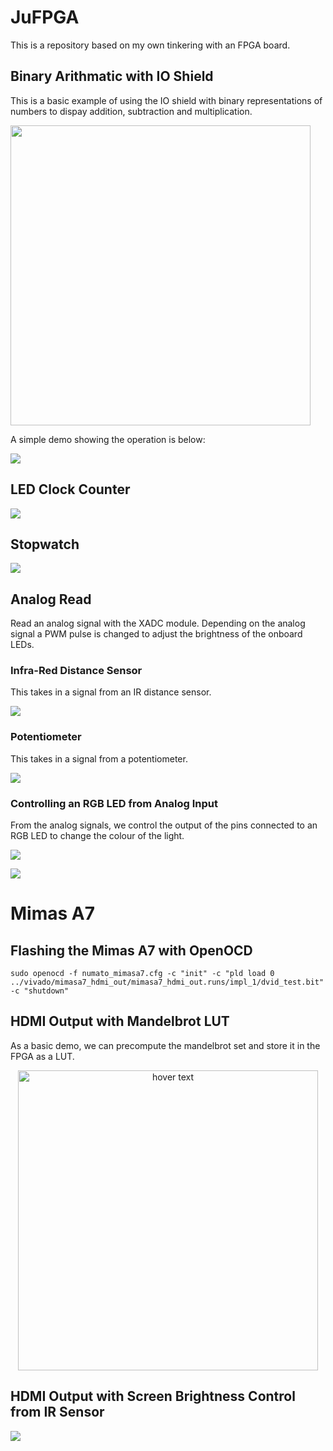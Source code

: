 # JuFPGA
This is a repository based on my own tinkering with an FPGA board.

## Binary Arithmatic with IO Shield
This is a basic example of using the IO shield with binary representations of numbers to dispay addition, subtraction and multiplication. 

<p float="center">
<img src="https://github.com/JamesUnicomb/JuFPGA/blob/master/docs/in_out_test/lucid_screenshot.png" width="480" />
</p>

A simple demo showing the operation is below:

[![](https://img.youtube.com/vi/BpOkozvImDQ/0.jpg)](https://www.youtube.com/watch?v=BpOkozvImDQ)

## LED Clock Counter

[![](https://img.youtube.com/vi/ta-bTDBFUSI/0.jpg)](https://www.youtube.com/watch?v=ta-bTDBFUSI)


## Stopwatch

[![](https://img.youtube.com/vi/0JB5V0f_EV8/0.jpg)](https://www.youtube.com/watch?v=0JB5V0f_EV8)

## Analog Read

Read an analog signal with the XADC module. Depending on the analog signal a PWM pulse is changed to adjust the brightness of the onboard LEDs.

### Infra-Red Distance Sensor

This takes in a signal from an IR distance sensor.

[![](https://img.youtube.com/vi/yXhs7y5ThxE/0.jpg)](https://www.youtube.com/watch?v=yXhs7y5ThxE)


### Potentiometer

This takes in a signal from a potentiometer. 

[![](https://img.youtube.com/vi/EgQyOCMgAjs/0.jpg)](https://www.youtube.com/watch?v=EgQyOCMgAjs)


### Controlling an RGB LED from Analog Input

From the analog signals, we control the output of the pins connected to an RGB LED to change the colour of the light. 

[![](https://img.youtube.com/vi/g2sVJFCQYy0/0.jpg)](https://www.youtube.com/watch?v=g2sVJFCQYy0)

[![](https://img.youtube.com/vi/MgEa42TiXPE/0.jpg)](https://www.youtube.com/watch?v=MgEa42TiXPE)


# Mimas A7

## Flashing the Mimas A7 with OpenOCD

```
sudo openocd -f numato_mimasa7.cfg -c "init" -c "pld load 0 ../vivado/mimasa7_hdmi_out/mimasa7_hdmi_out.runs/impl_1/dvid_test.bit" -c "shutdown"
```

## HDMI Output with Mandelbrot LUT

As a basic demo, we can precompute the mandelbrot set and store it in the FPGA as a LUT. 

<p align="center">
  <img src="https://github.com/JamesUnicomb/JuFPGA/blob/master/mandelbrot_HDMI_LUT/mandelbrot_lut_hdmi.JPG" width="480" title="hover text" width="350">
</p>


## HDMI Output with Screen Brightness Control from IR Sensor

[![](https://img.youtube.com/vi/0eKhvgNOn18/0.jpg)](https://www.youtube.com/watch?v=0eKhvgNOn18)






